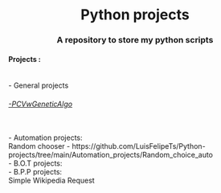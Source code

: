 <h1 align='center'>Python projects</h1>
<h3 align='center'>A repository to store my python scripts</h3>
 
<h4>Projects :</h4> <br />
- General projects  <br />
<a href="https://github.com/LuisFelipeTs/Python-projects/tree/main/PCVwGeneticAlg" target="blank"><h6>-PCVwGeneticAlgo</h6></a> <br />
- Automation projects:  <br />
Random chooser - https://github.com/LuisFelipeTs/Python-projects/tree/main/Automation_projects/Random_choice_auto  <br />
- B.O.T projects:  <br />
- B.P.P projects:  <br />
Simple Wikipedia Request 


